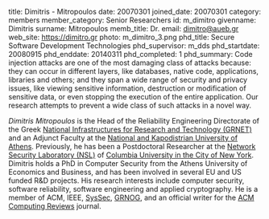 title: Dimitris - Mitropoulos
date: 20070301
joined_date: 20070301
category: members
member_category: Senior Researchers
id: m_dimitro
givenname: Dimitris
surname: Mitropoulos
memb_title: Dr.
email: dimitro@aueb.gr
web_site: https://dimitro.gr
photo: m_dimitro_3.png
phd_title: Secure Software Development Technologies
phd_supervisor: m_dds
phd_startdate: 20080915
phd_enddate: 20140311
phd_completed: 1
phd_summary: Code injection attacks are one of the most damaging class of attacks because: they can occur in different layers, like databases, native code, applications, libraries and others; and they span a wide range of security and privacy issues, like viewing sensitive information, destruction or modification of sensitive data, or even stopping the execution of the entire application. Our research attempts to prevent a wide class of such attacks in a novel way.


_Dimitris Mitropoulos_ is the Head of the Reliability Engineering Directorate of the Greek [National Infrastructures for Research and Technology (GRNET)](https://grnet.gr/) and an Adjunct Faculty at the [National and Kapodistrian University of Athens](https://www.uoa.gr/). Previously, he has been a Postdoctoral Researcher at the [Network Security Laboratory (NSL)](http://nsl.cs.columbia.edu/people.html) of [Columbia University in the City of New York](http://www.columbia.edu/). Dimitris holds a PhD in Computer Security from the Athens University of Economics and Business, and has been involved in several EU and US funded R&D projects. His research interests include computer security, software reliability, software engineering and applied cryptography. He is a member of ACM, IEEE, [SysSec](http://www.syssec-project.eu/community/members/), [GRNOG](https://grnog.gr/?lang=en), and an official writer for the [ACM Computing Reviews](http://computingreviews.com/index_dynamic.cfm?CFID=30458112&CFTOKEN=24328763) journal. 
